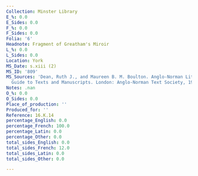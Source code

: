 ```yaml
---
Collection: Minster Library
E_%: 0.0
E_Sides: 0.0
F_%: 0.0
F_Sides: 0.0
Folia: '6'
Headnote: Fragment of Greatham's Miroir
L_%: 0.0
L_Sides: 0.0
Location: York
MS_Date: s.xiii (2)
MS_ID: '809'
MS_Sources: 'Dean, Ruth J., and Maureen B. M. Boulton. Anglo-Norman Literature: A
  Guide to Texts and Manuscripts. London: Anglo-Norman Text Society, 1999.'
Notes: .nan
O_%: 0.0
O_Sides: 0.0
Place_of_production: ''
Produced_for: ''
Reference: 16.K.14
percentage_English: 0.0
percentage_French: 100.0
percentage_Latin: 0.0
percentage_Other: 0.0
total_sides_English: 0.0
total_sides_French: 12.0
total_sides_Latin: 0.0
total_sides_Other: 0.0

---
```

